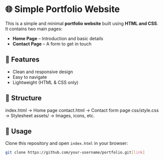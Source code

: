 # 🌐 Simple Portfolio Website

This is a simple and minimal **portfolio website** built using **HTML and CSS**.  
It contains two main pages:  

- **Home Page** – Introduction and basic details  
- **Contact Page** – A form to get in touch  

## 🚀 Features
- Clean and responsive design  
- Easy to navigate  
- Lightweight (HTML & CSS only)  

## 📂 Structure
index.html → Home page
contact.html → Contact form page
css/style.css → Stylesheet
assets/ → Images, icons, etc.


## 🔧 Usage
Clone this repository and open `index.html` in your browser:
```bash
git clone https://github.com/your-username/portfolio.git[link]

